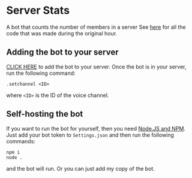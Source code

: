 # Server Stats

A bot that counts the number of members in a server
See [here](https://github.com/ERmilburn02/server-stats/tree/37be6d67e2662678c7c022947b970ce82f20d05f) for all the code that was made during the original hour.

## Adding the bot to your server

[CLICK HERE](https://discord.com/oauth2/authorize?client_id=707050731873501226&scope=bot&permissions=265296) to add the bot to your server.
Once the bot is in your server, run the following command:

```
.setchannel <ID>
```

where `<ID>` is the ID of the voice channel.

## Self-hosting the bot

If you want to run the bot for yourself, then you need [Node.JS and NPM](https://nodejs.org/). Just add your bot token to `Settings.json` and then run the following commands:

```
npm i
node .
```

and the bot will run. Or you can just add my copy of the bot.
